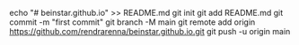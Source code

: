 echo "# beinstar.github.io" >> README.md
git init
git add README.md
git commit -m "first commit"
git branch -M main
git remote add origin https://github.com/rendrarenna/beinstar.github.io.git
git push -u origin main
